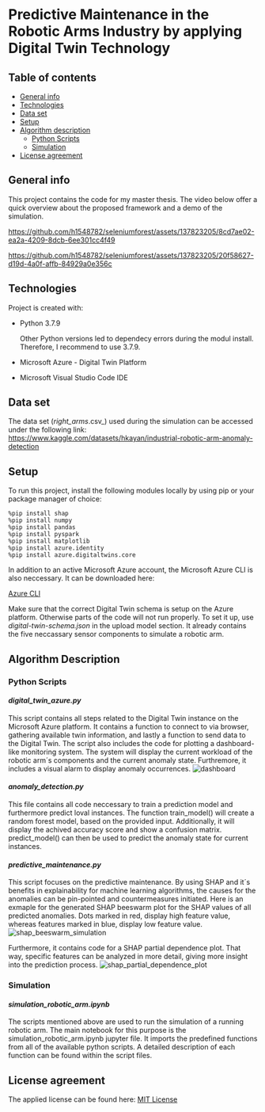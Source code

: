 # Predictive Maintenance in the Robotic Arms Industry by applying Digital Twin Technology



## Table of contents
* [General info](#general-info)
* [Technologies](#technologies)
* [Data set](#data-set)
* [Setup](#setup)
* [Algorithm description](#algorithm-description)
	* [Python Scripts](#python-scripts)
   	* [Simulation](#simulation)
* [License agreement](#license-agreement)

## General info
This project contains the code for my master thesis. The video below offer a quick overview about the proposed framework and a demo of the simulation.



https://github.com/h1548782/seleniumforest/assets/137823205/8cd7ae02-ea2a-4209-8dcb-6ee301cc4f49




https://github.com/h1548782/seleniumforest/assets/137823205/20f58627-d19d-4a0f-affb-84929a0e356c



	
## Technologies
Project is created with:
* Python 3.7.9

  Other Python versions led to dependecy errors during the modul install. Therefore, I recommend to use 3.7.9.

* Microsoft Azure - Digital Twin Platform

* Microsoft Visual Studio Code IDE

## Data set
The data set (_right_arms_.csv_) used during the simulation can be accessed under the following link:
https://www.kaggle.com/datasets/hkayan/industrial-robotic-arm-anomaly-detection

	
## Setup
To run this project, install the following modules locally by using pip or your package manager of choice:

```
%pip install shap
%pip install numpy
%pip install pandas
%pip install pyspark
%pip install matplotlib
%pip install azure.identity
%pip install azure.digitaltwins.core
```

In addition to an active Microsoft Azure account, the Microsoft Azure CLI is also neccessary. It can be downloaded here:

[Azure CLI](https://ojuliuscoder.medium.com/installing-and-using-azure-cli-in-visual-studio-code-a382d2b09bfa)

Make sure that the correct Digital Twin schema is setup on the Azure platform. Otherwise parts of the code will not run properly. To set it up, use _digital-twin-schema.json_ in the upload model section. It already contains the five neccassary sensor components to simulate a robotic arm.

## Algorithm Description

### Python Scripts

#### _digital_twin_azure.py_
This script contains all steps related to the Digital Twin instance on the Microsoft Azure platform. It contains a function to connect to via browser, gathering available twin information, and lastly a function to send data to the Digital Twin. The script also includes the code for plotting a dashboard-like monitoring system. The system will display the current workload of the robotic arm´s components and the current anomaly state. Furthremore, it includes a visual alarm to display anomaly occurrences.
![dashboard](https://github.com/h1548782/seleniumforest/assets/137823205/26feb273-7a63-4879-b92a-2bc5eca3c673)

#### _anomaly_detection.py_
This file contains all code neccessary to train a prediction model and furthermore predict loval instances. The function train_model() will create a random forest model, based on the provided input. Additionally, it will display the achived accuracy score and show a confusion matrix. predict_model() can then be used to predict the anomaly state for current instances. 

#### _predictive_maintenance.py_
This script focuses on the predictive maintenance. By using SHAP and it´s benefits in explainability for machine learning algorithms, the causes for the anomalies can be pin-pointed and countermeasures initiated. Here is an exmaple for the generated SHAP beeswarm plot for the SHAP values of all predicted anomalies. Dots marked in red, display high feature value, whereas features marked in blue, display low feature value. 
![shap_beeswarm_simulation](https://github.com/h1548782/seleniumforest/assets/137823205/ecb317ac-804f-4cb2-a52b-284c23a0c7fc)


Furthermore, it contains code for a SHAP partial dependence plot. That way, specific features can be analyzed in more detail, giving more insight into the prediction process.
![shap_partial_dependence_plot](https://github.com/h1548782/seleniumforest/assets/137823205/ea245c09-a60b-405b-b776-daf0d91462c4)






### Simulation
#### _simulation_robotic_arm.ipynb_
The scripts mentioned above are used to run the simulation of a running robotic arm. The main notebook for this purpose is the simulation_robotic_arm.ipynb jupyter file. It imports the predefined functions from all of the available python scripts. A detailed description of each function can be found within the script files.




## License agreement
The applied license can be found here:
[MIT License](https://github.com/h1548782/seleniumforest/blob/main/MIT-LICENSE.txt)
